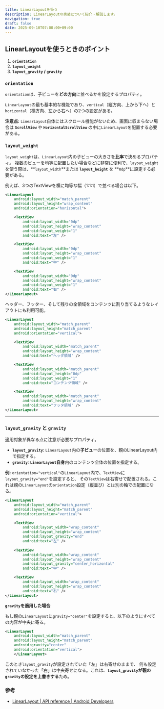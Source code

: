 ```yaml
---
title: LinearLayoutを扱う
description: LinearLayoutの実装について紹介・解説します。
navigation: true
draft: false
date: 2025-09-10T07:00:00+09:00
---
```


## LinearLayoutを使うときのポイント

1.  **`orientation`**
2.  **`layout_weight`**
3.  **`layout_gravity` / `gravity`**

### `orientation`

`orientation`は、子ビューを**どの方向**に並べるかを設定するプロパティ。

`LinearLayout`の最も基本的な機能であり、`vertical`（縦方向、上から下へ）と`horizontal`（横方向、左から右へ）の2つの設定がある。

**注意点:** `LinearLayout`自体にはスクロール機能がないため、画面に収まらない場合は **`ScrollView`** や **`HorizontalScrollView`** の中に`LinearLayout`を配置する必要がある。

### `layout_weight`

`layout_weight`は、`LinearLayout`内の子ビューの大きさを**比率**で決めるプロパティ。
複数のビューを均等に配置したい場合などに非常に便利で、`layout_weight`を使う際は、**`layout_width`**または **`layout_height`** を **`0dp`**に設定する必要がある。

例えば、3つのTextViewを横に均等な幅（1:1:1）で並べる場合は以下。

```xml
<LinearLayout
    android:layout_width="match_parent"
    android:layout_height="wrap_content"
    android:orientation="horizontal">

    <TextView
        android:layout_width="0dp"
        android:layout_height="wrap_content"
        android:layout_weight="1"
        android:text="左" />

    <TextView
        android:layout_width="0dp"
        android:layout_height="wrap_content"
        android:layout_weight="1"
        android:text="中" />

    <TextView
        android:layout_width="0dp"
        android:layout_height="wrap_content"
        android:layout_weight="1"
        android:text="右" />
</LinearLayout>
```

ヘッダー、フッター、そして残りの全領域をコンテンツに割り当てるようなレイアウトにも利用可能。

```xml
<LinearLayout
    android:layout_width="match_parent"
    android:layout_height="match_parent"
    android:orientation="vertical">

    <TextView
        android:layout_width="match_parent"
        android:layout_height="wrap_content"
        android:text="ヘッダ領域" />

    <TextView
        android:layout_width="match_parent"
        android:layout_height="0dp"
        android:layout_weight="1"
        android:text="コンテンツ領域" />

    <TextView
        android:layout_width="match_parent"
        android:layout_height="wrap_content"
        android:text="フッタ領域" />
</LinearLayout>
```

-----

### `layout_gravity` と `gravity`

適用対象が異なる点に注意が必要なプロパティ。

* **`layout_gravity`**: `LinearLayout`内の**子ビュー**の位置を、親のLinearLayout内で指定する。
* **`gravity`**: **`LinearLayout`自身**内のコンテンツ全体の位置を指定する。

**例:** `orientation="vertical"`の`LinearLayout`内で、`TextView`に`layout_gravity="end"`を設定すると、
その`TextView`は右寄せで配置される。これは親の`LinearLayout`の`orientation`設定（縦並び）とは別の軸での配置になる。

```xml
<LinearLayout
    android:layout_width="match_parent"
    android:layout_height="match_parent"
    android:orientation="vertical">

    <TextView
        android:layout_width="wrap_content"
        android:layout_height="wrap_content"
        android:layout_gravity="end"
        android:text="左" />
    
    <TextView
        android:layout_width="wrap_content"
        android:layout_height="wrap_content"
        android:layout_gravity="center_horizontal"
        android:text="中" />

    <TextView
        android:layout_width="wrap_content"
        android:layout_height="wrap_content"
        android:text="右" />
</LinearLayout>
```

**`gravity`を適用した場合**

もし親の`LinearLayout`に`gravity="center"`を設定すると、以下のようにすべての内容が中央に寄る。

```xml
<LinearLayout
    android:layout_width="match_parent"
    android:layout_height="match_parent"
    android:gravity="center"
    android:orientation="vertical">
    </LinearLayout>
```

このとき`layout_gravity`が設定されていた「左」は右寄せのままで、
何も設定されていなかった「右」は中央寄せになる。これは、**`layout_gravity`が親の`gravity`の設定を上書きする**ため。

### 参考

  * [LinearLayout | API reference | Android Developers](https://developer.android.com/reference/android/widget/LinearLayout)